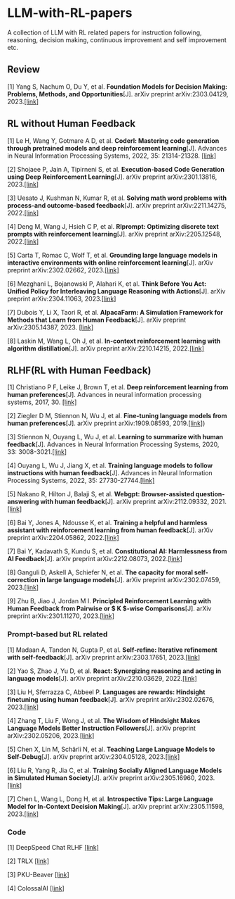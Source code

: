 # LLM-with-RL-papers
A collection of LLM with RL related papers for instruction following, reasoning, decision making, continuous improvement and self improvement etc.

## Review

[1] Yang S, Nachum O, Du Y, et al. **Foundation Models for Decision Making: Problems, Methods, and Opportunities**[J]. arXiv preprint arXiv:2303.04129, 2023.[[link]](https://arxiv.org/pdf/2303.04129)

## RL without Human Feedback

[1] Le H, Wang Y, Gotmare A D, et al. **Coderl: Mastering code generation through pretrained models and deep reinforcement learning**[J]. Advances in Neural Information Processing Systems, 2022, 35: 21314-21328. [[link]](https://proceedings.neurips.cc/paper_files/paper/2022/file/8636419dea1aa9fbd25fc4248e702da4-Paper-Conference.pdf)

[2] Shojaee P, Jain A, Tipirneni S, et al. **Execution-based Code Generation using Deep Reinforcement Learning**[J]. arXiv preprint arXiv:2301.13816, 2023.[[link]](https://arxiv.org/pdf/2301.13816)

[3] Uesato J, Kushman N, Kumar R, et al. **Solving math word problems with process-and outcome-based feedback**[J]. arXiv preprint arXiv:2211.14275, 2022.[[link]](https://arxiv.org/pdf/2211.14275)

[4] Deng M, Wang J, Hsieh C P, et al. **Rlprompt: Optimizing discrete text prompts with reinforcement learning**[J]. arXiv preprint arXiv:2205.12548, 2022.[[link]](https://arxiv.org/pdf/2205.12548)

[5] Carta T, Romac C, Wolf T, et al. **Grounding large language models in interactive environments with online reinforcement learning**[J]. arXiv preprint arXiv:2302.02662, 2023.[[link]](https://arxiv.org/pdf/2302.02662)

[6] Mezghani L, Bojanowski P, Alahari K, et al. **Think Before You Act: Unified Policy for Interleaving Language Reasoning with Actions**[J]. arXiv preprint arXiv:2304.11063, 2023.[[link]](https://arxiv.org/pdf/2304.11063)

[7] Dubois Y, Li X, Taori R, et al. **AlpacaFarm: A Simulation Framework for Methods that Learn from Human Feedback**[J]. arXiv preprint arXiv:2305.14387, 2023. [[link]](https://arxiv.org/pdf/2305.14387)

[8] Laskin M, Wang L, Oh J, et al. **In-context reinforcement learning with algorithm distillation**[J]. arXiv preprint arXiv:2210.14215, 2022.[[link]](https://arxiv.org/pdf/2210.14215)



## RLHF(RL with Human Feedback)

[1] Christiano P F, Leike J, Brown T, et al. **Deep reinforcement learning from human preferences**[J]. Advances in neural information processing systems, 2017, 30. [[link]](https://proceedings.neurips.cc/paper/2017/file/d5e2c0adad503c91f91df240d0cd4e49-Paper.pdf)

[2] Ziegler D M, Stiennon N, Wu J, et al. **Fine-tuning language models from human preferences**[J]. arXiv preprint arXiv:1909.08593, 2019.[[link]](https://arxiv.org/pdf/1909.08593.pdf))

[3] Stiennon N, Ouyang L, Wu J, et al. **Learning to summarize with human feedback**[J]. Advances in Neural Information Processing Systems, 2020, 33: 3008-3021.[[link]](https://arxiv.org/pdf/2009.01325.pdf)

[4] Ouyang L, Wu J, Jiang X, et al. **Training language models to follow instructions with human feedback**[J]. Advances in Neural Information Processing Systems, 2022, 35: 27730-27744.[[link]](https://proceedings.neurips.cc/paper_files/paper/2022/file/b1efde53be364a73914f58805a001731-Paper-Conference.pdf)

[5] Nakano R, Hilton J, Balaji S, et al. **Webgpt: Browser-assisted question-answering with human feedback**[J]. arXiv preprint arXiv:2112.09332, 2021.[[link]](https://arxiv.org/pdf/2112.09332)

[6] Bai Y, Jones A, Ndousse K, et al. **Training a helpful and harmless assistant with reinforcement learning from human feedback**[J]. arXiv preprint arXiv:2204.05862, 2022.[[link]](https://arxiv.org/pdf/2204.05862)

[7] Bai Y, Kadavath S, Kundu S, et al. **Constitutional AI: Harmlessness from AI Feedback**[J]. arXiv preprint arXiv:2212.08073, 2022.[[link]](https://arxiv.org/pdf/2212.08073)

[8] Ganguli D, Askell A, Schiefer N, et al. **The capacity for moral self-correction in large language models**[J]. arXiv preprint arXiv:2302.07459, 2023.[[link]](https://arxiv.org/pdf/2302.07459)

[9] Zhu B, Jiao J, Jordan M I. **Principled Reinforcement Learning with Human Feedback from Pairwise or $ K $-wise Comparisons**[J]. arXiv preprint arXiv:2301.11270, 2023.[[link]](https://arxiv.org/pdf/2301.11270)

### Prompt-based but RL related 

[1] Madaan A, Tandon N, Gupta P, et al. **Self-refine: Iterative refinement with self-feedback**[J]. arXiv preprint arXiv:2303.17651, 2023.[[link]](https://arxiv.org/pdf/2303.17651)

[2] Yao S, Zhao J, Yu D, et al. **React: Synergizing reasoning and acting in language models**[J]. arXiv preprint arXiv:2210.03629, 2022.[[link]](https://arxiv.org/pdf/2210.03629)

[3] Liu H, Sferrazza C, Abbeel P. **Languages are rewards: Hindsight finetuning using human feedback**[J]. arXiv preprint arXiv:2302.02676, 2023.[[link]](https://arxiv.org/pdf/2302.02676)

[4] Zhang T, Liu F, Wong J, et al. **The Wisdom of Hindsight Makes Language Models Better Instruction Followers**[J]. arXiv preprint arXiv:2302.05206, 2023.[[link]](https://arxiv.org/pdf/2302.05206.pdf)

[5] Chen X, Lin M, Schärli N, et al. **Teaching Large Language Models to Self-Debug**[J]. arXiv preprint arXiv:2304.05128, 2023.[[link]](https://arxiv.org/pdf/2304.05128)

[6] Liu R, Yang R, Jia C, et al. **Training Socially Aligned Language Models in Simulated Human Society**[J]. arXiv preprint arXiv:2305.16960, 2023.
[[link]](https://arxiv.org/pdf/2305.16960.pdf)

[7] Chen L, Wang L, Dong H, et al. **Introspective Tips: Large Language Model for In-Context Decision Making**[J]. arXiv preprint arXiv:2305.11598, 2023.[[link]](https://arxiv.org/pdf/2305.11598)


### Code

[1] DeepSpeed Chat RLHF [[link]](https://github.com/microsoft/DeepSpeedExamples/tree/master/applications/DeepSpeed-Chat)

[2] TRLX [[link]](https://github.com/CarperAI/trlx)

[3] PKU-Beaver [[link]](https://pku-beaver.github.io/)

[4] ColossalAI [[link]](https://github.com/hpcaitech/ColossalAI)





